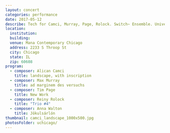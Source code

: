 ```yaml
---
layout: concert
categories: performance
date: 2017-05-12
describe: Tech for Camci, Murray, Page, Rolock. Switch~ Ensemble. University of Chicago Residency, mentor composer.
location:
  institution:
  building:
  venue: Mana Contemporary Chicago
  address: 2233 S Throop St
  city: Chicago
  state: IL
  zip: 60608
program:
  - composer: Alican Camci
    title: landscape, with inscription
  - composer: Max Murray
    title: ad marginem des versuchs
  - composer: Tim Page
    title: New Work
  - composer: Reiny Rolock
    title: "Trio #4"
  - composer: Anna Walton
    title: Jökulsárlón
thumbnail: camci_landscape_1000x500.jpg     
photosFolder: uchicago/
---
```


